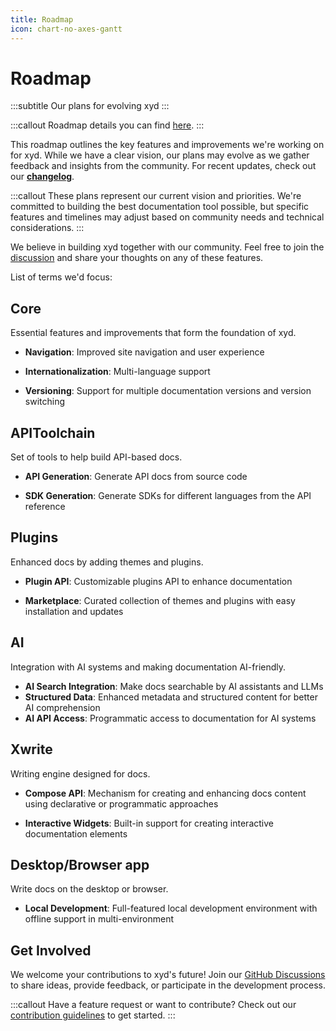 ```yaml
---
title: Roadmap
icon: chart-no-axes-gantt
---
```


# Roadmap
:::subtitle
Our plans for evolving xyd
:::

:::callout
Roadmap details you can find [here](https://github.com/orgs/livesession/projects/4).
:::

This roadmap outlines the key features and improvements we're working on for xyd. While we have a clear vision,
our plans may evolve as we gather feedback and insights from the community. 
For recent updates, check out our **[changelog](/docs/development/changelog)**.

:::callout
These plans represent our current vision and priorities. We're committed to building the best documentation tool possible,
but specific features and timelines may adjust based on community needs and technical considerations.
:::

We believe in building xyd together with our community. 
Feel free to join the [discussion](https://github.com/livesession/xyd/discussions) and share your thoughts on any of these features.

List of terms we'd focus:

## Core

Essential features and improvements that form the foundation of xyd.

* **Navigation**: Improved site navigation and user experience

* **Internationalization**: Multi-language support

* **Versioning**: Support for multiple documentation versions and version switching

## APIToolchain

Set of tools to help build API-based docs.

* **API Generation**: Generate API docs from source code

* **SDK Generation**: Generate SDKs for different languages from the API reference

## Plugins

Enhanced docs by adding themes and plugins.

* **Plugin API**: Customizable plugins API to enhance documentation

* **Marketplace**: Curated collection of themes and plugins with easy installation and updates

## AI

Integration with AI systems and making documentation AI-friendly.

* **AI Search Integration**: Make docs searchable by AI assistants and LLMs
* **Structured Data**: Enhanced metadata and structured content for better AI comprehension
* **AI API Access**: Programmatic access to documentation for AI systems

## Xwrite

Writing engine designed for docs.

* **Compose API**: Mechanism for creating and enhancing docs content using declarative or programmatic approaches

* **Interactive Widgets**: Built-in support for creating interactive documentation elements

## Desktop/Browser app

Write docs on the desktop or browser.

* **Local Development**: Full-featured local development environment with offline support in multi-environment

## Get Involved

We welcome your contributions to xyd's future! Join our [GitHub Discussions](https://github.com/livesession/xyd/discussions) to share ideas, provide feedback, or participate in the development process.

:::callout
Have a feature request or want to contribute? Check out our [contribution guidelines](https://github.com/livesession/xyd/blob/main/CONTRIBUTING.md) to get started.
:::
